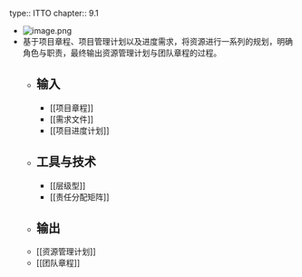 type:: ITTO
chapter:: 9.1

- ![image.png](../assets/image_1747842591973_0.png)
- 基于项目章程、项目管理计划以及进度需求，将资源进行一系列的规划，明确角色与职责，最终输出资源管理计划与团队章程的过程。
	- ## 输入
		- [[项目章程]]
		- [[需求文件]]
		- [[项目进度计划]]
	- ## 工具与技术
		- [[层级型]]
		- [[责任分配矩阵]]
	- ## 输出
	- [[资源管理计划]]
	- [[团队章程]]